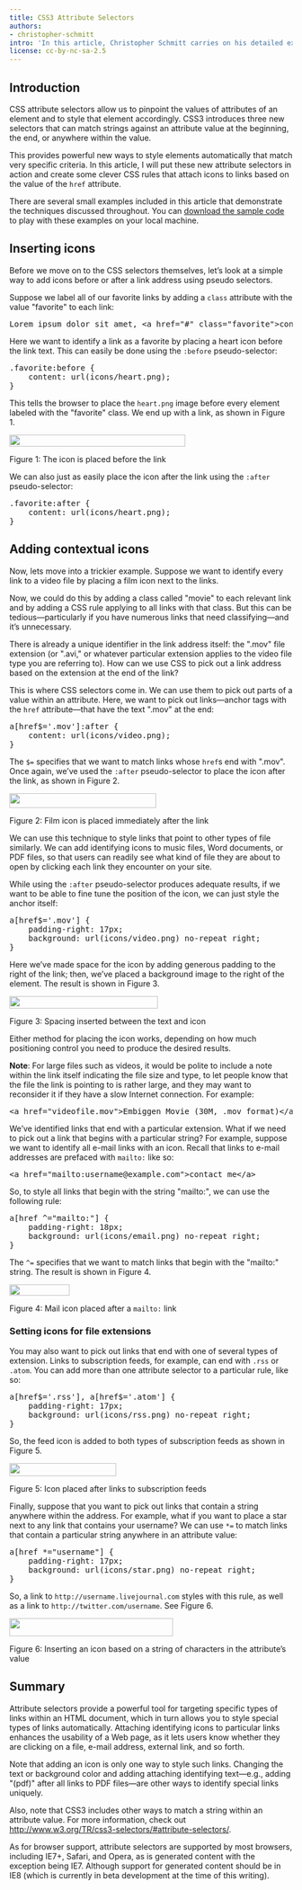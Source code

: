 ```yaml
---
title: CSS3 Attribute Selectors
authors:
- christopher-schmitt
intro: 'In this article, Christopher Schmitt carries on his detailed exploration of what CSS3 has to offer us, looking at CSS3 attribute selectors that allow us to write selectors matching strings of text inside attribute values.'
license: cc-by-nc-sa-2.5
---
```

<h2>Introduction</h2>
<p>CSS attribute selectors allow us to pinpoint the values of attributes of an element and to style that element accordingly.  CSS3 introduces three new selectors that can match strings against an attribute value at the beginning, the end, or anywhere within the value.</p>
<p>This provides powerful new ways to style elements automatically that match very specific criteria. In this article, I will put these new attribute selectors in action and create some clever CSS rules that attach icons to links based on the value of the <code>href</code> attribute.</p>

<p>There are several small examples included in this article that demonstrate the techniques discussed throughout. You can <a href="CSS3_attribute_selectors_demo.zip">download the sample code</a> to play with these examples on your local machine.</p>
<h2>Inserting icons</h2>
<p>Before we move on to the CSS selectors themselves, let’s look at a simple way to add icons before or after a link address using pseudo selectors.</p>
<p>Suppose we label all of our favorite links by adding a <code>class</code> attribute with the value &quot;favorite&quot; to each link:</p>

<pre>Lorem ipsum dolor sit amet, &lt;a href=&quot;#&quot; class=&quot;favorite&quot;&gt;consectetuer&lt;/a&gt; adipiscing elit.</pre>

<p>Here we want to identify a link as a favorite by placing a heart icon before the link text. This can easily be done using the <code>:before</code>  pseudo-selector:</p>


<pre>.favorite:before {
	content: url(icons/heart.png);
}</pre>

<p>This tells the browser to place the <code>heart.png</code> image before every element labeled with the &quot;favorite&quot; class. We end up with a link, as shown in Figure 1.</p>

<p><img src="selectors1.jpeg" width="313" height="21" /></p>
<p class="comment">Figure 1: The icon is placed before the link</p>

<p>We can also just as easily place the icon after the link using the <code>:after</code>  pseudo-selector:</p>

<pre>.favorite:after {
	content: url(icons/heart.png);
}</pre>

<h2>Adding contextual icons</h2>
<p>Now, lets move into a trickier example. Suppose we want to identify every link to a video file by placing a film icon next to the links.</p>
<p>Now, we could do this by adding a class called &quot;movie&quot; to each relevant link and by adding a CSS rule applying to all links with that class. But this can be tedious—particularly if you have numerous links that need classifying—and it&rsquo;s unnecessary.</p>

<p>There is already a unique identifier in the link address itself: the &quot;.mov&quot; file extension (or &quot;.avi,&quot; or whatever particular extension applies to the video file type you are referring to).  How can we use CSS to pick out a link address based on the extension at the end of the link?</p>

<p>This is where CSS selectors come in. We can use them to pick out parts of a value within an attribute. Here, we want to pick out links—anchor tags with the <code>href</code> attribute—that have the text &quot;.mov&quot; at the end:</p>


<pre>a[href$='.mov']:after {
	content: url(icons/video.png);
}</pre>

<p>The <code>$=</code> specifies that we want to match links whose <code>href</code>s end with &quot;.mov&quot;. Once again, we’ve used the <code>:after</code>  pseudo-selector to place the icon after the link, as shown in Figure 2.</p>
<p><img src="selectors2.jpeg" alt="" width="261" height="26" /></p>
<p class="comment">Figure 2: Film icon is placed immediately after the link</p>

<p>We can use this technique to style links that point to other types of file similarly. We can add identifying icons to music files, Word documents, or PDF files, so that users can readily see what kind of file they are about to open by clicking each link they encounter on your site.</p>

<p>While using the <code>:after</code>  pseudo-selector produces adequate results, if we want to be able to fine tune the position of the icon, we can just style the anchor itself:</p>


<pre>a[href$='.mov'] {
	padding-right: 17px;
	background: url(icons/video.png) no-repeat right;
}</pre>

<p>Here we’ve made space for the icon by adding generous padding to the right of the link; then, we’ve placed a background image to the right of the element. The result is shown in Figure 3.</p>

<p><img src="selectors2.5.jpeg" alt="" width="264" height="22" /></p>
<p class="comment">Figure 3: Spacing inserted between the text and icon</p>

<p>Either method for placing the icon works, depending on how much positioning control you need to produce the desired results.</p>

<p class="note"><strong>Note</strong>: For large files such as videos, it would be polite to include a note within the link itself indicating the file size and type, to let people know that the file the link is pointing to is rather large, and they may want to reconsider it if they have a slow Internet connection. For example:

<pre>&lt;a href=&quot;videofile.mov&quot;&gt;Embiggen Movie (30M, .mov format)&lt;/a&gt;</pre></p>

<p>We’ve identified links that end with a particular extension. What if we need to pick out a link that begins with a particular string? For example, suppose we want to identify all e-mail links with an icon. Recall that links to e-mail addresses are prefaced with <code>mailto:</code> like so:</p>


<pre>&lt;a href=&quot;mailto:username@example.com&quot;&gt;contact me&lt;/a&gt;</pre>

<p>So, to style all links that begin with the string &quot;mailto:&quot;, we can use the following rule:</p>

<pre>a[href ^=&quot;mailto:&quot;] {
	padding-right: 18px;
	background: url(icons/email.png) no-repeat right;
}</pre>

<p>The <code>^=</code> specifies that we want to match links that begin with the &quot;mailto:&quot; string. The result is shown in Figure 4.</p>

<p><img src="selectors3.jpeg" width="107" height="20" /></p>
<p class="comment">Figure 4: Mail icon placed after a <code style="font-style:normal">mailto:</code> link</p>

<h3>Setting icons for file extensions</h3>
<p>You may also want to pick out links that end with one of several types of extension. Links to subscription feeds, for example, can end with <code>.rss</code> or <code>.atom</code>. You can add more than one attribute selector to a particular rule, like so:</p>

<pre>a[href$='.rss'], a[href$='.atom'] {
	padding-right: 17px;
	background: url(icons/rss.png) no-repeat right;
}</pre>

<p>So, the feed icon is added to both types of subscription feeds as shown in Figure 5.</p>

<p><img src="selectors4.jpeg" width="190" height="23" /></p>
<p class="comment">Figure 5: Icon placed after links to subscription feeds</p>
<p>Finally, suppose that you want to pick out links that contain a string anywhere within the address. For example, what if you want to place a star next to any link that contains your username? We can use <code>*=</code> to match links that contain a particular string anywhere in an attribute value:</p>


<pre>a[href *=&quot;username&quot;] {
	padding-right: 17px;
	background: url(icons/star.png) no-repeat right;
}</pre>


<p>So, a link to <code>http://username.livejournal.com</code> styles with this rule, as well as a link to <code>http://twitter.com/username</code>. See Figure 6.</p>

<p><img src="selectors5.jpeg" width="291" height="32" /></p>
<p class="comment">Figure 6: Inserting an icon based on a string of characters in the attribute’s value</p>

<h2>Summary</h2>

<p>Attribute selectors provide a powerful tool for targeting specific types of links within an HTML document, which in turn allows you to style special types of links automatically. Attaching identifying icons to particular links enhances the usability of a Web page, as it lets users know whether they are clicking on a file, e-mail address, external link, and so forth.</p>

<p>Note that adding an icon is only one way to style such links. Changing the text or background color and adding attaching identifying text—e.g., adding &quot;(pdf)&quot; after all links to PDF files—are other ways to identify special links uniquely.</p>

<p>Also, note that CSS3 includes other ways to match a string within an attribute value. For more information, check out <a href="http://www.w3.org/TR/css3-selectors/#attribute-selectors">http://www.w3.org/TR/css3-selectors/#attribute-selectors/</a>.</p>

<p>As for browser support, attribute selectors are supported by most browsers, including IE7+, Safari, and Opera, as is generated content with the exception being IE7.  Although support for generated content should be in IE8 (which is currently in beta development at the time of this writing).</p>

